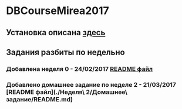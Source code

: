 # DBCourseMirea2017

## Установка описана [здесь](https://github.com/bakanchevn/DBCourseMirea2017/blob/master/Installation.md)

## Задания разбиты по недельно
### Добавлена неделя 0 - 24/02/2017 [README файл](https://github.com/bakanchevn/DBCourseMirea2017/blob/master/%D0%9D%D0%B5%D0%B4%D0%B5%D0%BB%D1%8F%200/README.md)

### Добавлено домашнее задание по неделе 2 - 21/03/2017 [README файл](./Неделя\ 2/Домашнее\ задание/README.md)

 
